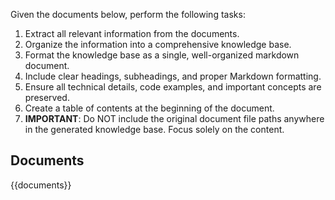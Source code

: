 Given the documents below, perform the following tasks:

1. Extract all relevant information from the documents.
2. Organize the information into a comprehensive knowledge base.
3. Format the knowledge base as a single, well-organized markdown document.
4. Include clear headings, subheadings, and proper Markdown formatting.
5. Ensure all technical details, code examples, and important concepts are preserved.
6. Create a table of contents at the beginning of the document.
7. **IMPORTANT**: Do NOT include the original document file paths anywhere in the generated knowledge base. Focus solely on the content.

## Documents
{{documents}}
